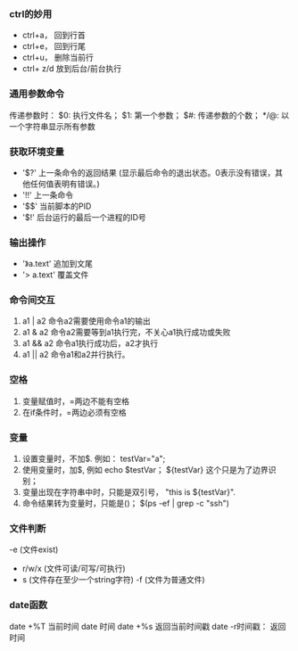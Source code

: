 ### ctrl的妙用
- ctrl+a， 回到行首
- ctrl+e， 回到行尾
- ctrl+u， 删除当前行
- ctrl+ z/d  放到后台/前台执行

### 通用参数命令
传递参数时： $0: 执行文件名； $1: 第一个参数； $#: 传递参数的个数； $*/$@: 以一个字符串显示所有参数

### 获取环境变量
- '$?' 上一条命令的返回结果 (显示最后命令的退出状态。0表示没有错误，其他任何值表明有错误。)
- '!!' 上一条命令
- '$$' 当前脚本的PID
- '$!' 后台运行的最后一个进程的ID号

### 输出操作
- '》a.text' 追加到文尾
- '> a.text' 覆盖文件

### 命令间交互
1. a1 | a2  命令a2需要使用命令a1的输出
2. a1 & a2  命令a2需要等到a1执行完，不关心a1执行成功或失败
3. a1 && a2 命令a1执行成功后，a2才执行
4. a1 || a2 命令a1和a2并行执行。

### 空格
1. 变量赋值时，=两边不能有空格
2. 在if条件时，=两边必须有空格

### 变量
1. 设置变量时，不加$.  例如： testVar="a";
2. 使用变量时，加$, 例如 echo $testVar；  ${testVar} 这个只是为了边界识别；
3. 变量出现在字符串中时，只能是双引号， "this is ${testVar}".
4. 命令结果转为变量时，只能是()；  $(ps -ef | grep -c "ssh")

### 文件判断
-e (文件exist)
- r/w/x (文件可读/可写/可执行)
- s (文件存在至少一个string字符)
-f (文件为普通文件)

### date函数
date +%T 当前时间     date 时间
date +%s 返回当前时间戳    date -r时间戳： 返回时间
